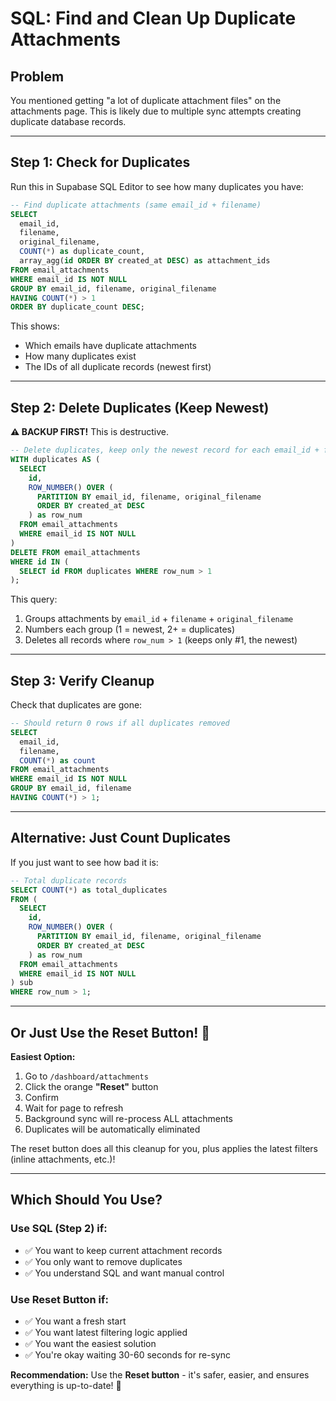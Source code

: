 # SQL: Find and Clean Up Duplicate Attachments

## Problem

You mentioned getting "a lot of duplicate attachment files" on the attachments page. This is likely due to multiple sync attempts creating duplicate database records.

---

## Step 1: Check for Duplicates

Run this in Supabase SQL Editor to see how many duplicates you have:

```sql
-- Find duplicate attachments (same email_id + filename)
SELECT
  email_id,
  filename,
  original_filename,
  COUNT(*) as duplicate_count,
  array_agg(id ORDER BY created_at DESC) as attachment_ids
FROM email_attachments
WHERE email_id IS NOT NULL
GROUP BY email_id, filename, original_filename
HAVING COUNT(*) > 1
ORDER BY duplicate_count DESC;
```

This shows:

- Which emails have duplicate attachments
- How many duplicates exist
- The IDs of all duplicate records (newest first)

---

## Step 2: Delete Duplicates (Keep Newest)

**⚠️ BACKUP FIRST!** This is destructive.

```sql
-- Delete duplicates, keep only the newest record for each email_id + filename combo
WITH duplicates AS (
  SELECT
    id,
    ROW_NUMBER() OVER (
      PARTITION BY email_id, filename, original_filename
      ORDER BY created_at DESC
    ) as row_num
  FROM email_attachments
  WHERE email_id IS NOT NULL
)
DELETE FROM email_attachments
WHERE id IN (
  SELECT id FROM duplicates WHERE row_num > 1
);
```

This query:

1. Groups attachments by `email_id` + `filename` + `original_filename`
2. Numbers each group (1 = newest, 2+ = duplicates)
3. Deletes all records where `row_num > 1` (keeps only #1, the newest)

---

## Step 3: Verify Cleanup

Check that duplicates are gone:

```sql
-- Should return 0 rows if all duplicates removed
SELECT
  email_id,
  filename,
  COUNT(*) as count
FROM email_attachments
WHERE email_id IS NOT NULL
GROUP BY email_id, filename
HAVING COUNT(*) > 1;
```

---

## Alternative: Just Count Duplicates

If you just want to see how bad it is:

```sql
-- Total duplicate records
SELECT COUNT(*) as total_duplicates
FROM (
  SELECT
    id,
    ROW_NUMBER() OVER (
      PARTITION BY email_id, filename, original_filename
      ORDER BY created_at DESC
    ) as row_num
  FROM email_attachments
  WHERE email_id IS NOT NULL
) sub
WHERE row_num > 1;
```

---

## Or Just Use the Reset Button! 🎉

**Easiest Option:**

1. Go to `/dashboard/attachments`
2. Click the orange **"Reset"** button
3. Confirm
4. Wait for page to refresh
5. Background sync will re-process ALL attachments
6. Duplicates will be automatically eliminated

The reset button does all this cleanup for you, plus applies the latest filters (inline attachments, etc.)!

---

## Which Should You Use?

### Use SQL (Step 2) if:

- ✅ You want to keep current attachment records
- ✅ You only want to remove duplicates
- ✅ You understand SQL and want manual control

### Use Reset Button if:

- ✅ You want a fresh start
- ✅ You want latest filtering logic applied
- ✅ You want the easiest solution
- ✅ You're okay waiting 30-60 seconds for re-sync

**Recommendation:** Use the **Reset button** - it's safer, easier, and ensures everything is up-to-date! 🚀


